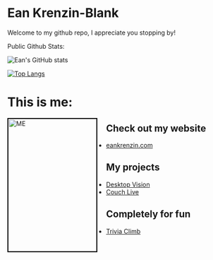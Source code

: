 # Ean Krenzin-Blank

Welcome to my github repo, I appreciate you stopping by!

Public Github Stats:

![Ean's GitHub stats](https://github-readme-stats.vercel.app/api?username=ekrenzin&count_private=true&theme=dark)

[![Top Langs](https://github-readme-stats.vercel.app/api/top-langs/?username=anuraghazra&size_weight=0.5&count_weight=0.5&theme=dark)](https://github.com/anuraghazra/github-readme-stats)

# This is me:
<img src="https://eankrenzin.com/_app/immutable/assets/me.a697f997.jpeg" alt="ME" style="width: 200px; height: 300px; border: 2px solid black; float: left; margin-right: 20px; object-fit: cover;">

## Check out my website
- [eankrenzin.com](https://eankrenzin.com)

## My projects
- [Desktop Vision](https://desktop.vision)
- [Couch Live](https://couch.live)

## Completely for fun
- [Trivia Climb](https://www.triviaclimb.com/trivia)


<!--
**ekrenzin/ekrenzin** is a ✨ _special_ ✨ repository because its `README.md` (this file) appears on your GitHub profile.

Here are some ideas to get you started:

- 🔭 I’m currently working on ...
- 🌱 I’m currently learning ...
- 👯 I’m looking to collaborate on ...
- 🤔 I’m looking for help with ...
- 💬 Ask me about ...
- 📫 How to reach me: ...
- 😄 Pronouns: ...
- ⚡ Fun fact: ...
-->
